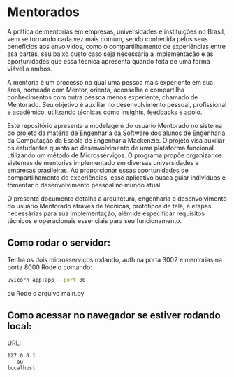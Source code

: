 # Mentorados

A prática de mentorias em empresas, universidades e instituições no Brasil, vem se tornando cada vez mais comum, sendo conhecida pelos seus benefícios aos envolvidos, como o compartilhamento de experiências entre asa partes, seu baixo custo caso seja necessária a implementação e as oportunidades que essa técnica apresenta quando feita de uma forma viável a ambos.
 
A mentoria é um processo no qual uma pessoa mais experiente em sua área, nomeada com Mentor, orienta, aconselha e compartilha conhecimentos com outra pessoa menos experiente, chamado de Mentorado. Seu objetivo é auxiliar no desenvolvimento pessoal, profissional e acadêmico, utilizando técnicas como insights, feedbacks e apoio.

Este repositório apresenta a modelagem do usuário Mentorado no sistema do projeto da matéria de Engenharia da Software dos alunos de Engenharia da Computação da Escola de Engenharia Mackenzie. O projeto visa auxiliar os estudantes quanto ao desenvolvimento de uma plataforma funcional utilizando um método de Microsserviços. O programa propõe organizar os sistemas de mentorias implementado em diversas universidades e empresas brasileiras. Ao proporcionar essas oportunidades de compartilhamento de experiências, esse aplicativo busca guiar indivíduos e fomentar o desenvolvimento pessoal no mundo atual.

O presente documento detalha a arquitetura, engenharia e desenvolvimento do usuário Mentorado através de técnicas, protótipos de tela, e etapas necessárias para sua implementação, além de especificar requisitos técnicos e operacionais essenciais para seu funcionamento.

## Como rodar o servidor:
Tenha os dois microsserviços rodando, auth na porta 3002 e mentorias na porta 8000
Rode o comando:
```cmd
uvicorn app:app --port 80
```
ou
Rode o arquivo main.py

## Como acessar no navegador se estiver rodando local:
URL:
```url
127.0.0.1
   ou
localhost
```

